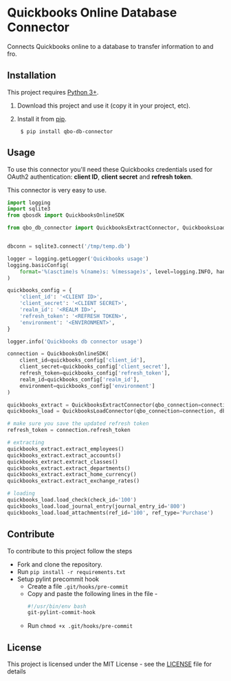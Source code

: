 # Quickbooks Online Database Connector
Connects Quickbooks online to a database to transfer information to and fro.

## Installation

This project requires [Python 3+](https://www.python.org/downloads/).

1. Download this project and use it (copy it in your project, etc).
2. Install it from [pip](https://pypi.org).

        $ pip install qbo-db-connector

## Usage

To use this connector you'll need these Quickbooks credentials used for OAuth2 authentication: **client ID**, **client secret** and **refresh token**.

This connector is very easy to use.
```python
import logging
import sqlite3
from qbosdk import QuickbooksOnlineSDK

from qbo_db_connector import QuickbooksExtractConnector, QuickbooksLoadConnector


dbconn = sqlite3.connect('/tmp/temp.db')

logger = logging.getLogger('Quickbooks usage')
logging.basicConfig(
    format='%(asctime)s %(name)s: %(message)s', level=logging.INFO, handlers=[logging.StreamHandler()]
)

quickbooks_config = {
    'client_id': '<CLIENT ID>',
    'client_secret': '<CLIENT SECRET>',
    'realm_id': '<REALM ID>',
    'refresh_token': '<REFRESH TOKEN>',
    'environment': '<ENVIRONMENT>',
}

logger.info('Quickbooks db connector usage')

connection = QuickbooksOnlineSDK(
    client_id=quickbooks_config['client_id'],
    client_secret=quickbooks_config['client_secret'],
    refresh_token=quickbooks_config['refresh_token'],
    realm_id=quickbooks_config['realm_id'],
    environment=quickbooks_config['environment']
)

quickbooks_extract = QuickbooksExtractConnector(qbo_connection=connection, dbconn=dbconn)
quickbooks_load = QuickbooksLoadConnector(qbo_connection=connection, dbconn=dbconn)

# make sure you save the updated refresh token
refresh_token = connection.refresh_token

# extracting
quickbooks_extract.extract_employees()
quickbooks_extract.extract_accounts()
quickbooks_extract.extract_classes()
quickbooks_extract.extract_departments()
quickbooks_extract.extract_home_currency()
quickbooks_extract.extract_exchange_rates()

# loading
quickbooks_load.load_check(check_id='100')
quickbooks_load.load_journal_entry(journal_entry_id='800')
quickbooks_load.load_attachments(ref_id='100', ref_type='Purchase')
```

## Contribute

To contribute to this project follow the steps

* Fork and clone the repository.
* Run `pip install -r requirements.txt`
* Setup pylint precommit hook
    * Create a file `.git/hooks/pre-commit`
    * Copy and paste the following lines in the file - 
        ```bash
        #!/usr/bin/env bash 
        git-pylint-commit-hook
        ```
     * Run `chmod +x .git/hooks/pre-commit`
## License

This project is licensed under the MIT License - see the [LICENSE](LICENSE) file for details
